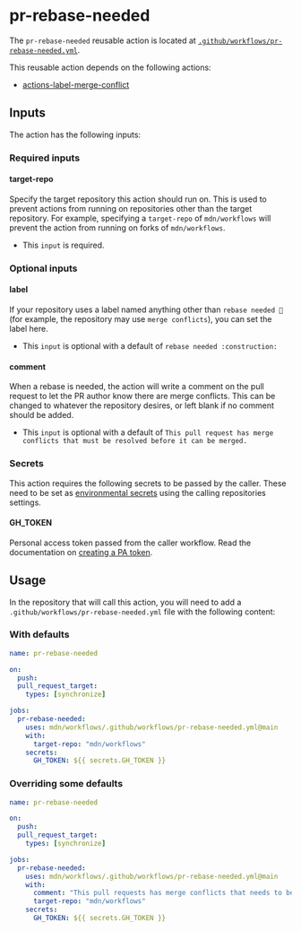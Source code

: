 # pr-rebase-needed

The `pr-rebase-needed` reusable action is located at [`.github/workflows/pr-rebase-needed.yml`](https://github.com/mdn/workflows/tree/main/.github/workflows/pr-rebase-needed.yml).

This reusable action depends on the following actions:

- [actions-label-merge-conflict](https://github.com/marketplace/actions/label-conflicting-pull-requests)

## Inputs

The action has the following inputs:

### Required inputs

#### target-repo

Specify the target repository this action should run on. This is used to prevent actions from running on repositories other than the target repository. For example, specifying a `target-repo` of `mdn/workflows` will prevent the action from running on forks of `mdn/workflows`.

- This `input` is required.

### Optional inputs

#### label

If your repository uses a label named anything other than `rebase needed 🚧` (for example, the repository may use `merge conflicts`), you can set the label here.

- This `input` is optional with a default of `rebase needed :construction:`

#### comment

When a rebase is needed, the action will write a comment on the pull request to let the PR author know there are merge conflicts. This can be changed to whatever the repository desires, or left blank if no comment should be added.

- This `input` is optional with a default of `This pull request has merge conflicts that must be resolved before it can be merged.`

### Secrets

This action requires the following secrets to be passed by the caller. These need to be set as [environmental secrets](https://docs.github.com/en/actions/security-guides/encrypted-secrets#creating-encrypted-secrets-for-a-repository) using the calling repositories settings.

#### GH_TOKEN

Personal access token passed from the caller workflow. Read the documentation on [creating a PA token](https://docs.github.com/en/github/authenticating-to-github/creating-a-personal-access-token).

## Usage

In the repository that will call this action, you will need to add a `.github/workflows/pr-rebase-needed.yml` file with the following content:

### With defaults

```yml
name: pr-rebase-needed

on:
  push:
  pull_request_target:
    types: [synchronize]

jobs:
  pr-rebase-needed:
    uses: mdn/workflows/.github/workflows/pr-rebase-needed.yml@main
    with:
      target-repo: "mdn/workflows"
    secrets:
      GH_TOKEN: ${{ secrets.GH_TOKEN }}
```

### Overriding some defaults

```yml
name: pr-rebase-needed

on:
  push:
  pull_request_target:
    types: [synchronize]

jobs:
  pr-rebase-needed:
    uses: mdn/workflows/.github/workflows/pr-rebase-needed.yml@main
    with:
      comment: "This pull requests has merge conflicts that needs to be resolved before being merged. Thank you."
      target-repo: "mdn/workflows"
    secrets:
      GH_TOKEN: ${{ secrets.GH_TOKEN }}
```
